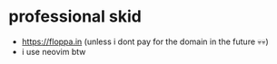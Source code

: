 # professional skid 
- https://floppa.in (unless i dont pay for the domain in the future 💀💀)
- i use neovim btw
